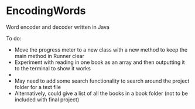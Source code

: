 # EncodingWords
Word encoder and decoder written in Java

To do:
- Move the progress meter to a new class with a new method to keep the main method in Runner clear
- Experiment with reading in one book as an array and then outputting it to the terminal to show it works
- 
- May need to add some search functionality to search around the project folder for a text file
- Alternatively, could give a list of all the books in a book folder (not to be included with final project)
